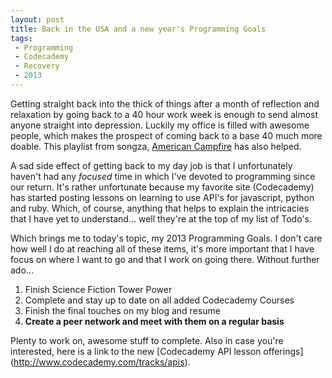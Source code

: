 ```yaml
---
layout: post
title: Back in the USA and a new year's Programming Goals
tags:
 - Programming
 - Codecademy
 - Recovery
 - 2013
---
```


Getting straight back into the thick of things after a month of reflection and relaxation by going back to a 40 hour work week is enough to send almost anyone straight into depression.  Luckily my office is filled with awesome people, which makes the prospect of coming back to a base 40 much more doable.  This playlist from songza, [American Campfire](http://songza.com/listen/american-campfire-songza/) has also helped.  

A sad side effect of getting back to my day job is that I unfortunately haven't had any *focused* time in which I've devoted to programming since our return.  It's rather unfortunate because my favorite site (Codecademy) has started posting lessons on learning to use API's for javascript, python and ruby.  Which, of course, anything that helps to explain the intricacies that I have yet to understand... well they're at the top of my list of Todo's.

Which brings me to today's topic, my 2013 Programming Goals.  I don't care how well I do at reaching all of these items, it's more important that I have focus on where I want to go and that I work on going there.  Without further ado...

1. Finish Science Fiction Tower Power
2. Complete and stay up to date on all added Codecademy Courses
3. Finish the final touches on my blog and resume
4. **Create a peer network and meet with them on a regular basis**

Plenty to work on, awesome stuff to complete.  Also in case you're interested, here is a link to the new [Codecademy API lesson offerings] (http://www.codecademy.com/tracks/apis).  

